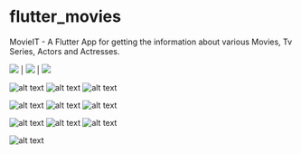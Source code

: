 # flutter_movies

MovieIT - A Flutter App for getting the information about various Movies, Tv Series, Actors and Actresses.

![](https://github.com/harshguptahg007/MovieIT/blob/master/screenshots/Screenshot_2019-10-31-22-35-07-659_com.example.flutter_movies.png) | ![](https://github.com/harshguptahg007/MovieIT/blob/master/screenshots/Screenshot_2019-10-31-22-35-13-094_com.example.flutter_movies.png) | ![](https://github.com/harshguptahg007/MovieIT/blob/master/screenshots/Screenshot_2019-10-31-22-35-26-648_com.example.flutter_movies.png)

![alt text](https://github.com/harshguptahg007/MovieIT/blob/master/screenshots/Screenshot_2019-10-31-22-35-38-513_com.example.flutter_movies.png) ![alt text](https://github.com/harshguptahg007/MovieIT/blob/master/screenshots/Screenshot_2019-10-31-22-35-44-322_com.example.flutter_movies.png) ![alt text](https://github.com/harshguptahg007/MovieIT/blob/master/screenshots/Screenshot_2019-10-31-22-36-08-671_com.example.flutter_movies.png)

![alt text](https://github.com/harshguptahg007/MovieIT/blob/master/screenshots/Screenshot_2019-10-31-22-36-15-965_com.example.flutter_movies.png) ![alt text](https://github.com/harshguptahg007/MovieIT/blob/master/screenshots/Screenshot_2019-10-31-23-01-13-891_com.example.flutter_movies.png) ![alt text](https://github.com/harshguptahg007/MovieIT/blob/master/screenshots/Screenshot_2019-10-31-23-01-27-774_com.example.flutter_movies.png)

![alt text](https://github.com/harshguptahg007/MovieIT/blob/master/screenshots/Screenshot_2019-10-31-23-01-33-875_com.example.flutter_movies.png) ![alt text](https://github.com/harshguptahg007/MovieIT/blob/master/screenshots/Screenshot_2019-10-31-23-02-00-469_com.example.flutter_movies.png) ![alt text](https://github.com/harshguptahg007/MovieIT/blob/master/screenshots/Screenshot_2019-10-31-23-02-18-760_com.example.flutter_movies.png)

![alt text](https://github.com/harshguptahg007/MovieIT/blob/master/screenshots/Screenshot_2019-10-31-23-02-22-384_com.example.flutter_movies.png)

